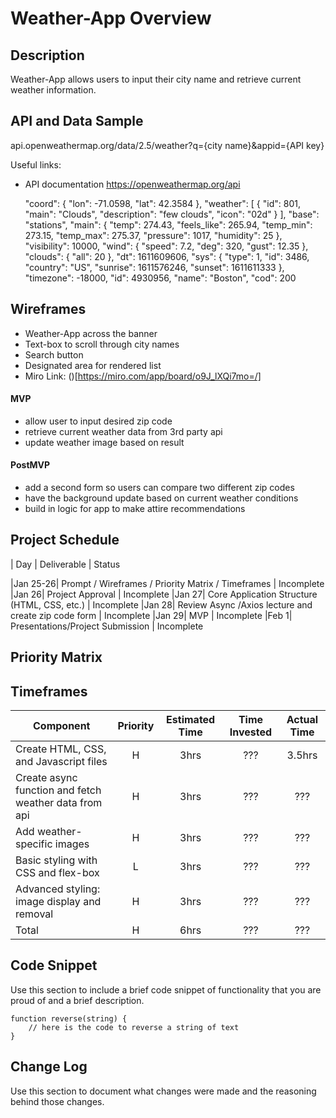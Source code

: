 # 
# Weather-App Overview

## Description

Weather-App allows users to input their city name and retrieve current weather information. 

## API and Data Sample

api.openweathermap.org/data/2.5/weather?q={city name}&appid={API key}

Useful links:
- API documentation https://openweathermap.org/api

    "coord": {
        "lon": -71.0598,
        "lat": 42.3584
    },
    "weather": [
        {
            "id": 801,
            "main": "Clouds",
            "description": "few clouds",
            "icon": "02d"
        }
    ],
    "base": "stations",
    "main": {
        "temp": 274.43,
        "feels_like": 265.94,
        "temp_min": 273.15,
        "temp_max": 275.37,
        "pressure": 1017,
        "humidity": 25
    },
    "visibility": 10000,
    "wind": {
        "speed": 7.2,
        "deg": 320,
        "gust": 12.35
    },
    "clouds": {
        "all": 20
    },
    "dt": 1611609606,
    "sys": {
        "type": 1,
        "id": 3486,
        "country": "US",
        "sunrise": 1611576246,
        "sunset": 1611611333
    },
    "timezone": -18000,
    "id": 4930956,
    "name": "Boston",
    "cod": 200


## Wireframes

- Weather-App across the banner 
- Text-box to scroll through city names 
- Search button 
- Designated area for rendered list
- Miro Link: ()[https://miro.com/app/board/o9J_lXQi7mo=/]
 

#### MVP 
- allow user to input desired zip code
- retrieve current weather data from 3rd party api
- update weather image based on result


#### PostMVP  
- add a second form so users can compare two different zip codes
- have the background update based on current weather conditions
- build in logic for app to make attire recommendations

## Project Schedule

|  Day | Deliverable | Status

|Jan 25-26| Prompt / Wireframes / Priority Matrix / Timeframes | Incomplete
|Jan 26| Project Approval | Incomplete
|Jan 27| Core Application Structure (HTML, CSS, etc.) | Incomplete
|Jan 28| Review Async /Axios lecture and create zip code form  | Incomplete
|Jan 29| MVP | Incomplete
|Feb 1| Presentations/Project Submission | Incomplete

## Priority Matrix



## Timeframes

| Component | Priority | Estimated Time | Time Invested | Actual Time |
| --- | :---: |  :---: | :---: | :---: |
| Create HTML, CSS, and Javascript files | H | 3hrs| ??? | 3.5hrs |
| Create async function and fetch weather data from api  | H | 3hrs| ??? | ??? |
| Add weather-specific images  | H | 3hrs| ??? | ??? |
| Basic styling with CSS and flex-box | L | 3hrs| ??? | ??? |
| Advanced styling: image display and removal | H | 3hrs| ??? | ??? |
| Total | H | 6hrs| ??? | ??? |

## Code Snippet

Use this section to include a brief code snippet of functionality that you are proud of and a brief description.  

```
function reverse(string) {
	// here is the code to reverse a string of text
}
```

## Change Log
 Use this section to document what changes were made and the reasoning behind those changes.  
